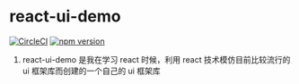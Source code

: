 # react-ui-demo

[![CircleCI](https://circleci.com/gh/Allen718/react-ui-demo/react.svg?style=svg)](https://circleci.com/gh/Allen718/react-ui-demo)
[![npm version](https://badge.fury.io/js/yang-react-ui-demo.svg)](https://badge.fury.io/js/yang-react-ui-demo)

1. react-ui-demo 是我在学习 react 时候，利用 react 技术模仿目前比较流行的 ui 框架库而创建的一个自己的 ui 框架库
